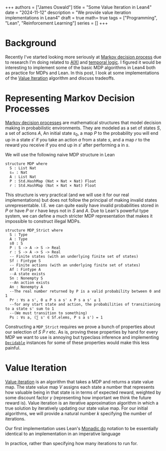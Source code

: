 +++ 
authors = ["James Oswald"]
title = "Some Value Iteration in Lean4" 
date = "2024-11-12"
description = "We provide value iteration implementations in Lean4"
draft = true
math= true
tags = ["Programming", "Lean", "Reinforcement Learning"]
series = []
+++

# Background 
Recently I've started looking more seriously at [Markov decision process](https://en.wikipedia.org/wiki/Markov_decision_process) 
due to research I'm doing related to [AIXI](https://en.wikipedia.org/wiki/AIXI) and [temporal logic](https://en.wikipedia.org/wiki/Temporal_logic). I figured it would be interesting to implement some of the basic MDP algorithms in Lean4 both as practice for MDPs and Lean. In this post, I look at some implementations of the [Value Iteration](https://gibberblot.github.io/rl-notes/single-agent/value-iteration.html) algorithm and discuss tradeoffs.

# Representing Markov Decision Processes
[Markov decision processes](https://en.wikipedia.org/wiki/Markov_decision_process) are mathematical structures that model
decision making in probabilistic environments. They are modeled as a set of states $S$, a set of actions $A$, An initial state $s_0$, a map $P$ to the probability you will end up in a state $s'$ if you take an action $a$ from a state $s$, and a map $r$ to the reward you receive if you end up in $s'$ after performing a in $s$. 

We will use the following naive MDP structure in Lean
```lean
structure MDP where
  S : List Nat
  s₀ : Nat
  A : List Nat
  P : Std.HashMap (Nat × Nat × Nat) Float
  r : Std.HashMap (Nat × Nat × Nat) Float
```
This structure is very practical (and we will use it for our real implementations) but does not follow the principal of making invalid states unrepresentable.
I.E. we can quite easily have invalid probabilities stored in $P$ or have $P$ or $r$ have keys not in $S$ and $A$. Due to Lean's powerful type system, we can define a much stricter MDP representation that makes it impossible to construct illegal MDPs.
```lean
structure MDP_Strict where
  S : Type
  A : Type
  s0 : S
  P : S -> A -> S -> Real
  r : S -> A -> S -> Real
  -- Finite states (with an underlying finite set of states)
  Sf : Fintype S
  -- Finite actions (with an underlying finite set of states)
  Af : Fintype A
  --A state exists
  Sn : Nonempty S
  --An action exists
  An : Nonempty A
  --The real number returned by P is a valid probability between 0 and 1
  Pr : ∀s a s', 0 ≤ P s a s' ∧ P s a s' ≤ 1
  --for any start state and action, the probabilities of transitioning to a state s' sum to 1 
  --(We must transition to something)
  Ps : ∀s a, (∑ s' ∈ Sf.elems, P s a s') = 1
```
Constructing a `MDP_Strict` requires we prove a bunch of properties about our selection of $S$ $P$ $r$ etc. As is, proving these properties by hand for every MDP we want to use is annoying but typeclass inference and implementing [`Decidable`](https://leanprover-community.github.io/mathlib4_docs/Init/Prelude.html#Decidable) instances for some of these properties would make this less painful.

# Value Iteration

[Value iteration](https://gibberblot.github.io/rl-notes/single-agent/value-iteration.html) is an algorithm that takes a MDP and returns a state value map. The state value map $V$ assigns each state a number that represents 
how valuable being in that state is in terms of expected reward, weighted by some discount factor $\gamma$ (representing how important we think the future reward is). Value iteration is an iterative approximation algorithm in which a true solution by iteratively updating our state value map. 
For our initial algorithms, we will provide a natural number $k$ specifying the number of iterations. 

Our first implementation uses Lean's [Monadic do]() notation to be essentially identical to an implementation in an imperative language



In practice, rather than specifying how many iterations to run for. 
